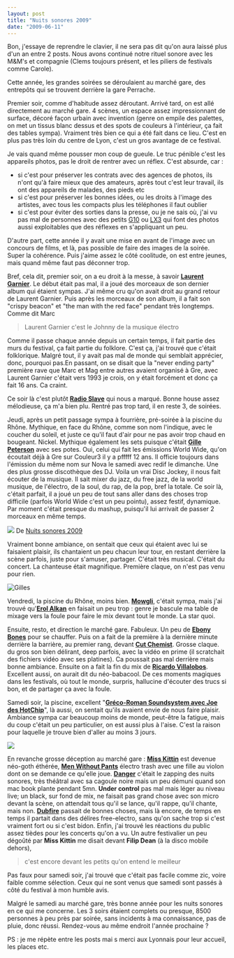 ```yaml
---
layout: post
title: "Nuits sonores 2009"
date: "2009-06-11"
---
```


Bon, j'essaye de reprendre le clavier, il ne sera pas dit qu'on aura laissé plus d'un an entre 2 posts. Nous avons continué notre rituel sonore avec les M&M's et compagnie (Clems toujours présent, et les piliers de festivals comme Carole).

Cette année, les grandes soirées se déroulaient au marché gare, des entrepôts qui se trouvent derrière la gare Perrache.

Premier soir, comme d'habitude assez déroutant. Arrivé tard, on est allé directement au marché gare. 4 scènes, un espace assez impressionnant de surface, décoré façon urbain avec invention (genre on empile des palettes, on met un tissus blanc dessus et des spots de couleurs à l'intérieur, ça fait des tables sympa). Vraiment très bien ce qui a été fait dans ce lieu. C'est en plus pas très loin du centre de Lyon, c'est un gros avantage de ce festival.

Je vais quand même pousser mon coup de gueule. Le truc pénible c'est les appareils photos, pas le droit de rentrer avec un réflex. C'est absurde, car :

- si c'est pour préserver les contrats avec des agences de photos, ils n'ont qu'à faire mieux que des amateurs, après tout c'est leur travail, ils ont des appareils de malades, des pieds etc
- si c'est pour préserver les bonnes idées, ou les droits à l'image des artistes, avec tous les compacts plus les téléphones il faut oublier
- si c'est pour éviter des sorties dans la presse, ou je ne sais où, j'ai vu pas mal de personnes avec des petits [G10](http://www.canon.fr/For_Home/Product_Finder/Cameras/Digital_Camera/PowerShot/PowerShot_G10/index.asp) ou [LX3](http://panasonic.net/avc/lumix/compact/lx3/) qui font des photos aussi exploitables que des réflexes en s'appliquant un peu.

D'autre part, cette année il y avait une mise en avant de l'image avec un concours de films, et là, pas possible de faire des images de la soirée. Super la cohérence. Puis j'aime assez le côté coolitude, on est entre jeunes, mais quand même faut pas déconner trop.

Bref, cela dit, premier soir, on a eu droit à la messe, à savoir [**Laurent Garnier**](http://www.myspace.com/laurentgarnier). Le début était pas mal, il a joué des morceaux de son dernier album qui étaient sympas. J'ai même cru qu'on avait droit au grand retour de Laurent Garnier. Puis après les morceaux de son album, il a fait son "crispy beacon" et "the man with the red face" pendant très longtemps. Comme dit Marc

> Laurent Garnier c'est le Johnny de la musique électro

Comme il passe chaque année depuis un certain temps, il fait partie des murs du festival, ça fait partie du folklore. C'est ça, j'ai trouvé que c'était folklorique. Malgré tout, il y avait pas mal de monde qui semblait apprécier, donc, pourquoi pas.En passant, on se disait que la "never ending party" première rave que Marc et Mag entre autres avaient organisé à Gre, avec Laurent Garnier c'était vers 1993 je crois, on y était forcément et donc ça fait 16 ans. Ca craint.

Ce soir là c'est plutôt [**Radio Slave**](http://www.myspace.com/rekid) qui nous a marqué. Bonne house assez mélodieuse, ça m'a bien plu. Rentré pas trop tard, il en reste 3, de soirées.

Jeudi, après un petit passage sympa à fourrière, pré-soirée à la piscine du Rhône. Mythique, en face du Rhône, comme son nom l'indique, avec le coucher du soleil, et juste ce qu'il faut d'air pour ne pas avoir trop chaud en bougeant. Nickel. Mythique également les sets puisque c'était [**Gille Peterson**](http://www.myspace.com/gillespeterson) avec ses potes. Oui, celui qui fait les émissions World Wide, qu'on écoutait déjà à Gre sur Couleur3 il y a pfffff 12 ans. Il officie toujours dans l'émission du même nom sur Nova le samedi avec redif le dimanche. Une des plus grosse discothèque des DJ. Voila un vrai Disc Jockey, il nous fait écouter de la musique. Il sait mixer du jazz, du free jazz, de la world musique, de l'électro, de la soul, du rap, de la pop, bref la totale. Ce soir là, c'était parfait, il a joué un peu de tout sans aller dans des choses trop difficile (parfois World Wide c'est un peu pointu), assez festif, dynamique. Par moment c'était presque du mashup, puisqu'il lui arrivait de passer 2 morceaux en même temps.

[![](/images/IMGP4276.jpg)](http://picasaweb.google.com/lh/photo/wrqjqObNuQCLxU3ifthWeA?feat=embedwebsite) De [Nuits sonores 2009](http://picasaweb.google.com/thomasbam/NuitsSonores2009?feat=embedwebsite)

Vraiment bonne ambiance, on sentait que ceux qui étaient avec lui se faisaient plaisir, ils chantaient un peu chacun leur tour, en restant derrière la scène parfois, juste pour s'amuser, partager. C'était très musical. C'était du concert. La chanteuse était magnifique. Première claque, on n'est pas venu pour rien.

![Gilles](/images/IMGP4328.jpg)

Vendredi, la piscine du Rhône, moins bien. [**Mowgli**](http://www.myspace.com/mowglimusik), c'était sympa, mais j'ai trouvé qu'[**Erol Alkan**](http://www.myspace.com/erolalkan) en faisait un peu trop : genre je bascule ma table de mixage vers la foule pour faire le mix devant tout le monde. La star quoi.

Ensuite, resto, et direction le marché gare. Fabuleux. Un peu de [**Ebony Bones**](http://www.myspace.com/ebonybones) pour se chauffer. Puis on a fait de la première à la dernière minute derrière la barrière, au premier rang, devant [**Cut Chemist**](http://www.myspace.com/cutchemist). Grosse claque. du gros son bien délirant, deep parfois, avec la vidéo en prime (il scratchait des fichiers vidéo avec ses platines). Ca poussait pas mal derrière mais bonne ambiance. Ensuite on a fait la fin du mix de [**Ricardo Villalobos**](http://www.myspace.com/ricardovillaloboscocoon). Excellent aussi, on aurait dit du néo-babacool. De ces moments magiques dans les festivals, où tout le monde, surpris, hallucine d'écouter des trucs si bon, et de partager ça avec la foule.

Samedi soir, la piscine, excellent "[**Gréco-Roman Soundsystem avec Joe des HotChip**](http://www.myspace.com/grecoromanmusic)", là aussi, on sentait qu'ils avaient envie de nous faire plaisir. Ambiance sympa car beaucoup moins de monde, peut-être la fatigue, mais du coup c'était un peu particulier, on est aussi plus à l'aise. C'est la raison pour laquelle je trouve bien d'aller au moins 3 jours.

![](/images/IMGP4476.jpg)

En revanche grosse déception au marché gare : [**Miss Kittin**](http://www.myspace.com/kittinmusic) est devenue néo-goth éthérée, [**Men Without Pants**](http://www.myspace.com/menwithoutpants) électro trash avec une fille au violon dont on se demande ce qu'elle joue. [**Danger**](http://www.myspace.com/2emedanger) c'était le zapping des nuits sonores, très théâtral avec sa cagoule noire mais un peu démuni quand son mac book plante pendant 5mn. **Under control** pas mal mais léger au niveau live; un black, sur fond de mix, ne faisait pas grand chose avec son micro devant la scène, on attendait tous qu'il se lance, qu'il rappe, qu'il chante, mais non. [**Dubfire**](http://www.myspace.com/djdubfire) passait de bonnes choses, mais là encore, de temps en temps il partait dans des délires free-electro, sans qu'on sache trop si c'est vraiment fort ou si c'est bidon. Enfin, j'ai trouvé les réactions du public assez tièdes pour les concerts qu'on a vu. Un autre festivalier un peu dégoûté par **Miss Kittin** me disait devant **Filip Dean** (à la disco mobile dehors),

> c'est encore devant les petits qu'on entend le meilleur

Pas faux pour samedi soir, j'ai trouvé que c'était pas facile comme zic, voire faible comme sélection. Ceux qui ne sont venus que samedi sont passés à côté du festival à mon humble avis.

Malgré le samedi au marché gare, très bonne année pour les nuits sonores en ce qui me concerne. Les 3 soirs étaient complets ou presque, 8500 personnes à peu près par soirée, sans incidents à ma connaissance, pas de pluie, donc réussi. Rendez-vous au même endroit l'année prochaine ?

PS : je me répète entre les posts mai s merci aux Lyonnais pour leur accueil, les places etc.

